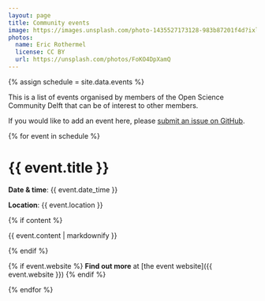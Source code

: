 ```yaml
---
layout: page
title: Community events
image: https://images.unsplash.com/photo-1435527173128-983b87201f4d?ixlib=rb-1.2.1&ixid=eyJhcHBfaWQiOjEyMDd9&auto=format&fit=crop&w=1047&q=80
photos:
  name: Eric Rothermel
  license: CC BY
  url: https://unsplash.com/photos/FoKO4DpXamQ
---
```


{% assign schedule = site.data.events %}

This is a list of events organised by members of the Open Science Community Delft that can be of interest to other members.

If you would like to add an event here, please [submit an issue on GitHub](https://github.com/osc-delft/osc-delft.github.io/issues/new?assignees=&labels=&template=event-listing-submission-template.md&title=Event).

{% for event in schedule %}

# {{ event.title }}

<i class="fas fa-calendar-alt"></i> **Date & time**: {{ event.date_time }}

<i class="fas fa-calendar-alt"></i> **Location**: {{ event.location }}

{% if content %}

{{ event.content | markdownify }}

{% endif %}

{% if event.website %}
**Find out more** at [the event website]({{ event.website }})
{% endif %}

{% endfor %}
